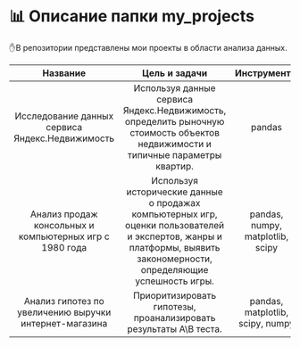 # 📊 Описание папки my_projects

✋В репозитории представлены мои проекты в области анализа данных. 


| Название  | Цель и задачи | Инструменты |
|    :---: |    :----: |    :---: |
| Исследование данных сервиса Яндекс.Недвижимость    | Используя данные сервиса Яндекс.Недвижимость, определить рыночную стоимость объектов недвижимости и типичные параметры квартир.   | pandas |
| Анализ продаж консольных и компьютерных игр с 1980 года    | Используя исторические данные о продажах компьютерных игр, оценки пользователей и экспертов, жанры и платформы, выявить закономерности, определяющие успешность игры. | pandas, numpy, matplotlib, scipy |
| Анализ гипотез по увеличению выручки интернет-магазина    | Приоритизировать гипотезы, проанализировать результаты A\B теста. | pandas, matplotlib, scipy, numpy |
